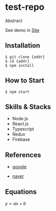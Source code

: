 # test-repo

Abstract

See demo in [Site](https://google.com)

## Installation

```shell
$ git clone {addr}
$ cd {addr}
$ npm install
```

## How to Start

`$ npm start`

## Skills & Stacks

- Node.js
- React.js
- Typescript
- Redux
- Firebase

## References

- [google](https://google.com)

- [naver](https://naver.com)

## Equations

$y=ax+b$
